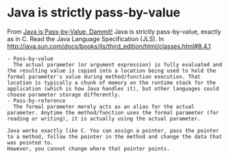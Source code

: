# Java is strictly pass-by-value

From [Java is Pass-by-Value, Dammit!](http://javadude.com/articles/passbyvalue.htm)
Java is strictly pass-by-value, exactly as in C.
Read the Java Language Specification (JLS). In http://java.sun.com/docs/books/jls/third_edition/html/classes.html#8.4.1

```
- Pass-by-value
  The actual parameter (or argument expression) is fully evaluated and the resulting value is copied into a location being used to hold the formal parameter's value during method/function execution. That location is typically a chunk of memory on the runtime stack for the application (which is how Java handles it), but other languages could choose parameter storage differently.
- Pass-by-reference
  The formal parameter merely acts as an alias for the actual parameter. Anytime the method/function uses the formal parameter (for reading or writing), it is actually using the actual parameter.
```

```
Java works exactly like C. You can assign a pointer, pass the pointer to a method, follow the pointer in the method and change the data that was pointed to.
However, you cannot change where that pointer points.
```
